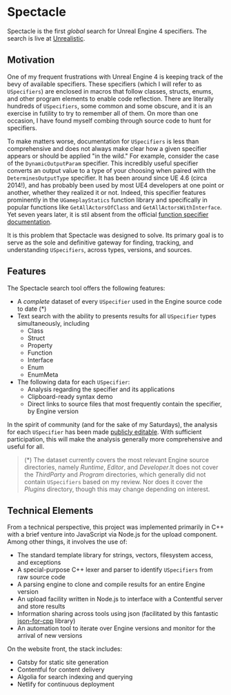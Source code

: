 # Spectacle

Spectacle is the first _global_ search for Unreal Engine 4 specifiers. The search is live at [Unrealistic](https://unrealistic.dev/spectacle).

## Motivation

One of my frequent frustrations with Unreal Engine 4 is keeping track of the bevy of available specifiers. These specifiers (which I will refer to as `USpecifiers`) are enclosed in macros that follow classes, structs, enums, and other program elements to enable code reflection. There are literally hundreds of `USpecifiers`, some common and some obscure, and it is an exercise in futility to try to remember all of them. On more than one occasion, I have found myself combing through source code to hunt for specifiers.

To make matters worse, documentation for `USpecifiers` is less than comprehensive and does not always make clear how a given specifier appears or should be applied "in the wild." For example, consider the case of the `DynamicOutputParam` specifier. This incredibly useful specifier converts an output value to a type of your choosing when paired with the `DeterminesOutputType` specifier. It has been around since UE 4.6 (circa 2014!), and has probably been used by most UE4 developers at one point or another, whether they realized it or not. Indeed, this specifier features prominently in the `UGameplayStatics` function library and specifically in popular functions like `GetAllActorsOfClass` and `GetAllActorsWithInterface`. Yet seven years later, it is stil absent from the official [function specifier documentation](https://docs.unrealengine.com/en-US/ProgrammingAndScripting/GameplayArchitecture/Functions/Specifiers/index.html).

It is this problem that Spectacle was designed to solve. Its primary goal is to serve as the sole and definitive gateway for finding, tracking, and understanding `USpecifiers`, across types, versions, and sources.

## Features

The Spectacle search tool offers the following features:

* A *complete* dataset of every `USpecifier` used in the Engine source code to date (*)
* Text search with the ability to presents results for all `USpecifier` types simultaneously, including
  * Class
  * Struct
  * Property
  * Function
  * Interface
  * Enum
  * EnumMeta
* The following data for each `USpecifier`:
  * Analysis regarding the specifier and its applications
  * Clipboard-ready syntax demo
  * Direct links to source files that most frequently contain the specifier, by Engine version

In the spirit of community (and for the sake of my Saturdays), the analysis for each `USpecifier` has been made [publicly editable](https://github.com/UnrealisticDev/Unrealistic/tree/spectacle/src/content/uspecifiers). With sufficient participation, this will make the analysis generally more comprehensive and useful for all.

> (\*) The dataset currently covers the most relevant Engine source directories, namely *Runtime*, *Editor*, and *Developer*.It does not cover the *ThirdParty* and *Program* directories, which generally did not contain `USpecifiers` based on my review. Nor does it cover the *Plugins* directory, though this may change depending on interest.

## Technical Elements

From a technical perspective, this project was implemented primarily in C++ with a brief venture into JavaScript via Node.js for the upload component. Among other things, it involves the use of:

* The standard template library for strings, vectors, filesystem access, and exceptions
* A special-purpose C++ lexer and parser to identify `USpecifiers` from raw source code
* A parsing engine to clone and compile results for an entire Engine version
* An upload facility written in Node.js to interface with a Contentful server and store results
* Information sharing across tools using json (facilitated by this fantastic [json-for-cpp](https://github.com/nlohmann/json) library)
* An automation tool to iterate over Engine versions and monitor for the arrival of new versions

On the website front, the stack includes:

* Gatsby for static site generation
* Contentful for content delivery
* Algolia for search indexing and querying
* Netlify for continuous deployment
